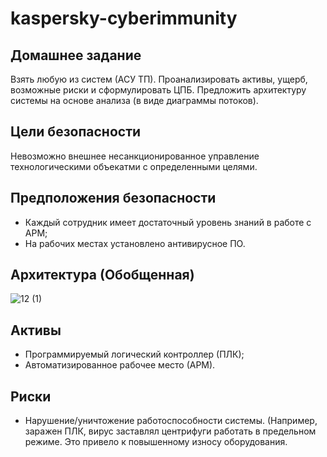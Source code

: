 # kaspersky-cyberimmunity
## Домашнее задание
Взять любую из систем (АСУ ТП). Проанализировать активы, ущерб, возможные риски и сформулировать ЦПБ.
Предложить архитектуру системы на основе анализа (в виде диаграммы потоков).
## Цели безопасности
Невозможно внешнее несанкционированное управление технологическими объекатми с определенными целями.
## Предположения безопасности
- Каждый сотрудник имеет достаточный уровень знаний в работе с АРМ;
- На рабочих местах установлено антивирусное ПО.
## Архитектура (Обобщенная)
![12 (1)](https://user-images.githubusercontent.com/99412212/207858677-fd67276d-f950-4b5d-ba6e-e514bbe96e1c.jpg)
## Активы
- Программируемый логический контроллер (ПЛК);
- Автоматизированное рабочее место (АРМ).
## Риски
- Нарушение/уничтожение работоспособности системы. (Например, заражен ПЛК, вирус заставлял центрифуги работать в
предельном режиме. Это привело к повышенному износу оборудования.
